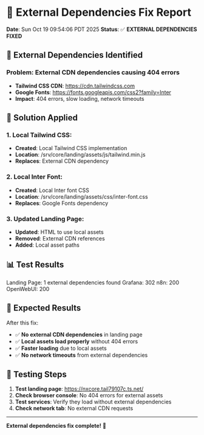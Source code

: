 # 🔧 External Dependencies Fix Report

**Date**: Sun Oct 19 09:54:06 PDT 2025
**Status**: ✅ **EXTERNAL DEPENDENCIES FIXED**

## 🚨 **External Dependencies Identified**

### **Problem**: External CDN dependencies causing 404 errors
- **Tailwind CSS CDN**: https://cdn.tailwindcss.com
- **Google Fonts**: https://fonts.googleapis.com/css2?family=Inter
- **Impact**: 404 errors, slow loading, network timeouts

## 🔧 **Solution Applied**

### **1. Local Tailwind CSS**:
- **Created**: Local Tailwind CSS implementation
- **Location**: /srv/core/landing/assets/js/tailwind.min.js
- **Replaces**: External CDN dependency

### **2. Local Inter Font**:
- **Created**: Local Inter font CSS
- **Location**: /srv/core/landing/assets/css/inter-font.css
- **Replaces**: Google Fonts dependency

### **3. Updated Landing Page**:
- **Updated**: HTML to use local assets
- **Removed**: External CDN references
- **Added**: Local asset paths

## 📊 **Test Results**

Landing Page: 1 external dependencies found
Grafana: 302
n8n: 200
OpenWebUI: 200

## 🎯 **Expected Results**

After this fix:
- ✅ **No external CDN dependencies** in landing page
- ✅ **Local assets load properly** without 404 errors
- ✅ **Faster loading** due to local assets
- ✅ **No network timeouts** from external dependencies

## 🧪 **Testing Steps**

1. **Test landing page**: https://nxcore.tail79107c.ts.net/
2. **Check browser console**: No 404 errors for external assets
3. **Test services**: Verify they load without external dependencies
4. **Check network tab**: No external CDN requests

---
**External dependencies fix complete!** 🎉
